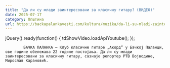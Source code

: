 ```yaml
---
title: "Да ли су млади заинтересовани за класичну гитару? (ВИДЕО)"
date: 2025-07-17
category: Општина
url: https://backapalankavesti.com/kultura/muzika/da-li-su-mladi-zainteresovani-za-klasicnu-gitaru-video/
---
```


jQuery().ready(function() {
                            tdShowVideo.loadApiYoutube(); 
                        });
                        
                    
            БАЧКА ПАЛАНКА – Клуб класичне гитаре „Акорд“ у Бачкој Паланци, ове године обележава 22 године постојања. Да ли су млади заинтересовани за класичну гитару, сазнаје репортер РТВ Војводине, Мирослав Карановић.
